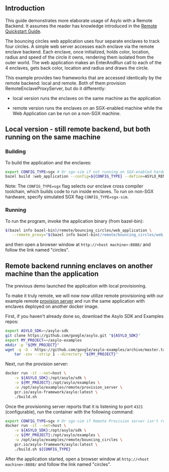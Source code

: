 <!--jekyll-front-matter
---

title: Remote Backend Bouncing Circles Guide

overview: Demonstrate multiple enclaves running remotely

location: /_docs/guides/bouncing_circles.md

order: 55

layout: docs

type: markdown

toc: true

---
{% include home.html %}
jekyll-front-matter-->

## Introduction

This guide demonstrates more elaborate usage of Asylo with a Remote Backend. It
assumes the reader has knowledge introduced in the
[Remote Quickstart Guide](https://asylo.dev/docs/guides/remote_quickstart.html).

The bouncing circles web application uses four separate enclaves to track four
circles. A simple web server accesses each enclave via the remote enclave
backend. Each enclave, once initialized, holds color, location, radius and speed
of the circle it owns, rendering them isolated from the outer world. The web
application makes an EnterAndRun call to each of the 4 enclaves, gets back
color, location and radius and draws the circle.

This example provides two frameworks that are accessed identically by the remote
backend: local and remote. Both of them provision RemoteEnclaveProxyServer, but
do it differently:

-   local version runs the enclaves on the same machine as the application

-   remote version runs the enclaves on an SGX-enabled machine while the Web
    Application can be run on a non-SGX machine.

## Local version - still remote backend, but both running on the same machine

### Building

To build the application and the enclaves:

```bash
export CONFIG_TYPE=sgx # Or sgx-sim if not running on SGX-enabled hardware.
bazel build :web_application --config=${CONFIG_TYPE} --define=ASYLO_REMOTE=1
```

Note: The `CONFIG_TYPE=sgx` flag selects our enclave cross compiler toolchain,
which builds code to run inside enclaves. To run on non-SGX hardware, specify
simulated SGX flag `CONFIG_TYPE=sgx-sim`.

### Running

To run the program, invoke the application binary (from bazel-bin):

```bash
$(bazel info bazel-bin)/remote/bouncing_circles/web_application \
   --remote_proxy="$(bazel info bazel-bin)/remote/bouncing_circles/web_application"
```

and then open a browser window at `http://<host machine>:8888/` and follow the
link named "circles".

## Remote backend running enclaves on another machine than the application

The previous demo launched the application with local provisioning.

To make it truly remote, we will now now utilize remote provisioning with our
example remote
[provision server](/remote/provision_server)
and run the same application with enclaves deployed on another docker image.

First, if you haven't already done so, download the Asylo SDK and Examples
repos:

```bash
export ASYLO_SDK=~/asylo-sdk
git clone https://github.com/google/asylo.git "${ASYLO_SDK}"
export MY_PROJECT=~/asylo-examples
mkdir -p "${MY_PROJECT}"
wget -q -O - https://github.com/google/asylo-examples/archive/master.tar.gz | \
    tar -zxv --strip 1 --directory "${MY_PROJECT}"
```

Next, run the provision server:

```bash
docker run -it --net=host \
    -v ${ASYLO_SDK}:/opt/asylo/sdk \
    -v ${MY_PROJECT}:/opt/asylo/examples \
    -w /opt/asylo/examples/remote/provision_server \
    gcr.io/asylo-framework/asylo:latest \
    ./build.sh
```

Once the provisioning server reports that it is listening to port `4321`
(configurable), run the container with the following command:

```bash
export CONFIG_TYPE=sgx # Or sgx-sim if Remote Provision server isn't running on SGX-enabled hardware.
docker run -it --net=host \
    -v ${ASYLO_SDK}:/opt/asylo/sdk \
    -v ${MY_PROJECT}:/opt/asylo/examples \
    -w /opt/asylo/examples/remote/bouncing_circles \
    gcr.io/asylo-framework/asylo:latest \
    ./build.sh ${CONFIG_TYPE}
```

After the application started, open a browser window at `http://<host
machine>:8888/` and follow the link named "circles".
